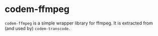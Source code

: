 # codem-ffmpeg

`codem-ffmpeg` is a simple wrapper library for ffmpeg. It is extracted from (and used by) `codem-transcode`.